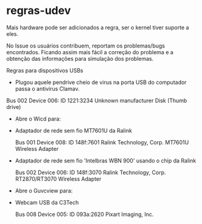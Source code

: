 # regras-udev


Mais hardware pode ser adicionados a regra, ser o kernel tiver suporte a eles. 

No Issue os usuários contribuem, reportam os problemas/bugs encontrados. Ficando assim mais fácil a correção do problema e a obtenção das informações para simulação dos problemas.


Regras para dispositivos USBs


* Plugou aquele pendrive cheio de virus na porta USB do computador
passa o antivirus Clamav.

Bus 002 Device 006: ID 1221:3234 Unknown manufacturer Disk (Thumb drive)



* Abre o Wicd para:

- Adaptador de rede sem fio MT7601U da Ralink

  Bus 001 Device 008: ID 148f:7601 Ralink Technology, Corp. MT7601U Wireless Adapter


- Adaptador de rede sem fio 'Intelbras WBN 900' usando o chip da Ralink

  Bus 002 Device 006: ID 148f:3070 Ralink Technology, Corp. RT2870/RT3070 Wireless Adapter



* Abre o Guvcview para:

- Webcam USB da C3Tech

  Bus 008 Device 005: ID 093a:2620 Pixart Imaging, Inc.
